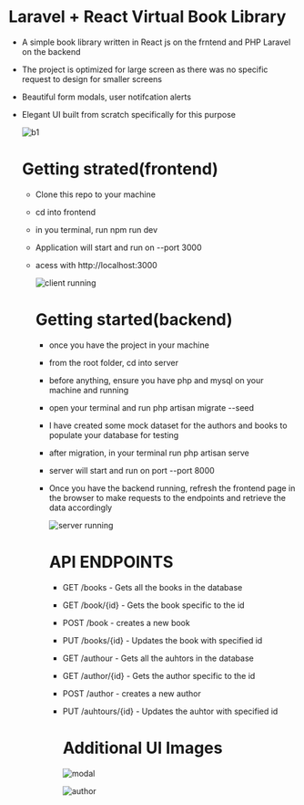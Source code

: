 ﻿# Laravel + React Virtual Book Library
 
- A simple book library written in React js on the frntend and PHP Laravel on the backend
- The project is optimized for large screen as there was no specific request to design for smaller screens
- Beautiful form modals, user notifcation alerts
- Elegant UI built from scratch specifically for this purpose

  ![b1](https://github.com/pepplerex/virtual-library/assets/107540519/0cf06756-be10-4ad3-a459-4a707c7bb591)

  # Getting strated(frontend)

  - Clone this repo to your machine
  - cd into frontend
  - in you terminal, run npm run dev
  - Application will start and run on --port 3000
  - acess with http://localhost:3000
 
    ![client running](https://github.com/pepplerex/virtual-library/assets/107540519/a959388f-33a1-452d-8f22-0c9bf2a9fcd6)
 
    # Getting started(backend)
    - once you have the project in your machine
    - from the root folder, cd into server
    - before anything, ensure you have php and mysql on your machine and running
    - open your terminal and run php artisan migrate --seed
    - I have created some mock dataset for the authors and books to populate your database for testing
    - after migration, in your terminal run php artisan serve
    - server will start and run on port --port 8000
    - Once you have the backend running, refresh the frontend page in the browser to make requests to the endpoints and            retrieve the data accordingly
   
      ![server running](https://github.com/pepplerex/virtual-library/assets/107540519/8d4404be-afcc-4bb9-9d16-05e6e2a496f6)

      # API ENDPOINTS

      - GET /books - Gets all the books in the database
      - GET /book/{id} - Gets the book specific to the id
      - POST /book - creates a new book
      - PUT /books/{id} - Updates the book with specified id
     
      - GET /authour - Gets all the auhtors in the database
      - GET /author/{id} - Gets the author specific to the id
      - POST /author - creates a new author
      - PUT /auhtours/{id} - Updates the auhtor with specified id
     
        # Additional UI Images

        ![modal](https://github.com/pepplerex/virtual-library/assets/107540519/128b6c73-a387-4cd0-b087-49dec620d480)

        ![author](https://github.com/pepplerex/virtual-library/assets/107540519/7745a70d-d161-4457-89ac-a08fc1402e19)

      
